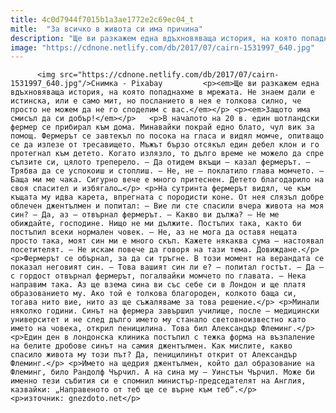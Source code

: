 ```yaml
---
title: 4c0d7944f7015b1a3ae1772e2c69ec04_t
mitle:  "За всичко в живота си има причина"
description: "Ще ви разкажем една вдъхновяваща история, на която попаднахме в мрежата. Не знаем дали е истинска, или е само мит, но посланието в нея е толкова силно, че просто не можем да не го споделим с вас. Защото има смисъл да си добър! В началото на 20 в. един шотландски фермер се прибирал към дома. …"
image: "https://cdnone.netlify.com/db/2017/07/cairn-1531997_640.jpg"
---
```


          <img src="https://cdnone.netlify.com/db/2017/07/cairn-1531997_640.jpg"/>Снимка - Pixabay         <p><em>Ще ви разкажем една вдъхновяваща история, на която попаднахме в мрежата. Не знаем дали е истинска, или е само мит, но посланието в нея е толкова силно, че просто не можем да не го споделим с вас.</em></p> <p><em>Защото има смисъл да си добър!</em></p>   <p>В началото на 20 в. един шотландски фермер се прибирал към дома. Минавайки покрай едно блато, чул вик за помощ. Фермерът се завтекъл по посока на гласа и видял момче, опитващо се да излезе от тресавището. Мъжът бързо отсякъл един дебел клон и го протегнал към детето. Когато излязло, то дълго време не можело да спре сълзите си, цялото треперело. – Да отидем вкъщи – казал фермерът. – Трябва да се успокоиш и стоплиш. – Не, не – поклатило глава момчето. – Баща ми ме чака. Сигурно вече е много притеснен. Детето благодарило на своя спасител и избягало…</p> <p>На сутринта фермерът видял, че към къщата му идва карета, впрегната с породисти коне. От нея слязъл добре облечен джентълмен и попитал: – Вие ли сте спасили вчера живота на моя син? – Да, аз – отвърнал фермерът. – Какво ви дължа? – Не ме обиждайте, господине. Нищо не ми дължите. Постъпих така, както би постъпил всеки нормален човек. – Не, аз не мога да оставя нещата просто така, моят син ми е много скъп. Кажете някаква сума – настоявал посетителят. – Не искам повече да говоря на тази тема. Довиждане.</p>     <p>Фермерът се обърнал, за да си тръгне. В този момент на верандата се показал неговият син. – Това вашият син ли е? – попитал гостът. – Да – с гордост отвърнал фермерът, погалвайки момчето по главата. – Нека направим така. Аз ще взема сина ви със себе си в Лондон и ще платя образованието му. Ако той е толкова благороден, колкото баща си, тогава нито вие, нито аз ще съжаляваме за това решение.</p> <p>Минали няколко години. Синът на фермера завършил училище, после – медицински университет и не след дълго името му станало световноизвестно като името на човека, открил пеницилина. Това бил Александър Флеминг.</p> <p>Един ден в лондонска клиника постъпил с тежкa форма на възпаление на белите дробове синът на самия джентълмен. Как мислите, какво спасило живота му този път? Да, пеницилинът открит от Александър Флеминг.</p> <p>Името на щедрия джентълмен, който дал образование на Флеминг, било Рандолф Чърчил. А на сина му – Уинстън Чърчил. Може би именно тези събития си е спомнил министър-председателят на Англия, казвайки: „Направеното от теб ще се върне към теб“.</p> <p>източник: gnezdoto.net</p>         